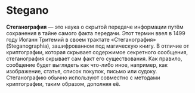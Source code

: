# Stegano

__Стеганография__ — это наука о скрытой передаче информации путём сохранения в тайне самого факта передачи. Этот термин ввел в 1499 году Иоганн Тритемий в своем трактате «Стеганография» (Steganographia), зашифрованном под магическую книгу.
В отличие от криптографии, которая скрывает содержимое секретного сообщения, стеганография скрывает сам факт его существования. Как правило, сообщение будет выглядеть как что-либо иное, например, как изображение, статья, список покупок, письмо или судоку. Стеганографию обычно используют совместно с методами криптографии, таким образом, дополняя её.
